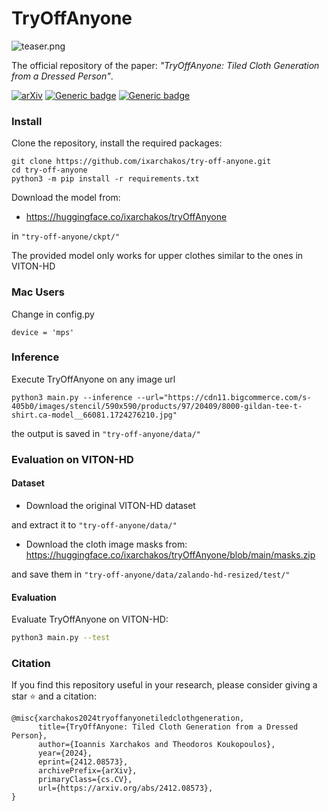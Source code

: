 # TryOffAnyone

![teaser.png](references/teaser.png)

The official repository of the paper: _"TryOffAnyone: Tiled Cloth Generation from a Dressed Person"_.

[![arXiv][logo-paper]][paper-arxiv]
[![Generic badge][logo-hf_models]][hf_models]
[![Generic badge][logo-hf_spaces]][hf_spaces]

### Install
Clone the repository, install the required packages:
```
git clone https://github.com/ixarchakos/try-off-anyone.git
cd try-off-anyone
python3 -m pip install -r requirements.txt
```

Download the model from:
- https://huggingface.co/ixarchakos/tryOffAnyone

in `"try-off-anyone/ckpt/"`

The provided model only works for upper clothes similar to the ones in VITON-HD

### Mac Users
Change in config.py
```
device = 'mps'
```

### Inference
Execute TryOffAnyone on any image url
```
python3 main.py --inference --url="https://cdn11.bigcommerce.com/s-405b0/images/stencil/590x590/products/97/20409/8000-gildan-tee-t-shirt.ca-model__66081.1724276210.jpg"
```

the output is saved in `"try-off-anyone/data/"`

### Evaluation on VITON-HD

#### Dataset
- Download the original VITON-HD dataset 

and extract it to `"try-off-anyone/data/"`

- Download the cloth image masks from:
https://huggingface.co/ixarchakos/tryOffAnyone/blob/main/masks.zip

and save them in `"try-off-anyone/data/zalando-hd-resized/test/"`

#### Evaluation

Evaluate TryOffAnyone on VITON-HD:
```bash
python3 main.py --test
```


### Citation
If you find this repository useful in your research, please consider giving a star ⭐ and a citation:
```
@misc{xarchakos2024tryoffanyonetiledclothgeneration,
      title={TryOffAnyone: Tiled Cloth Generation from a Dressed Person}, 
      author={Ioannis Xarchakos and Theodoros Koukopoulos},
      year={2024},
      eprint={2412.08573},
      archivePrefix={arXiv},
      primaryClass={cs.CV},
      url={https://arxiv.org/abs/2412.08573}, 
}
```

[logo-hf_models]: https://img.shields.io/badge/🤗-Models-blue.svg?style=plastic
[logo-hf_spaces]: https://img.shields.io/badge/🤗-Demo-blue.svg?style=plastic
[logo-paper]: https://img.shields.io/badge/arXiv-Paper-b31b1b.svg?style=plastic
[hf_datasets]: https://huggingface.co/datasets/rizavelioglu/...
[hf_spaces]: https://huggingface.co/spaces/ixarchakos/TryOffAnyone
[hf_models]: https://huggingface.co/ixarchakos/tryOffAnyone
[paper-arxiv]: https://arxiv.org/pdf/2412.08573

